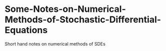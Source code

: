 # Some-Notes-on-Numerical-Methods-of-Stochastic-Differential-Equations
Short hand notes on numerical methods of SDEs 
